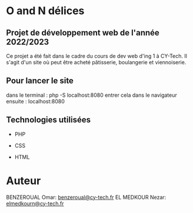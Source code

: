 # O and N délices

## Projet de développement web de l'année 2022/2023

Ce projet a été fait dans le cadre du cours de dev web d'ing 1 à CY-Tech. Il s'agit 
d'un site où peut être acheté pâtisserie, boulangerie et viennoiserie.



## Pour lancer le site

dans le terminal : php -S localhost:8080
entrer cela dans le navigateur ensuite : localhost:8080

## Technologies utilisées

 - PHP

 - CSS

 - HTML




# Auteur

BENZEROUAL Omar: benzeroual@cy-tech.fr
EL MEDKOUR Nezar: elmedkourn@cy-tech.fr